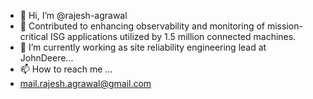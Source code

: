 - 👋 Hi, I’m @rajesh-agrawal
- 👀 Contributed to enhancing observability and monitoring of mission-critical ISG applications utilized by 1.5 million connected machines.
- 🌱 I’m currently working as site reliability engineering lead at JohnDeere...
- 📫 How to reach me ...
- mail.rajesh.agrawal@gmail.com
	
